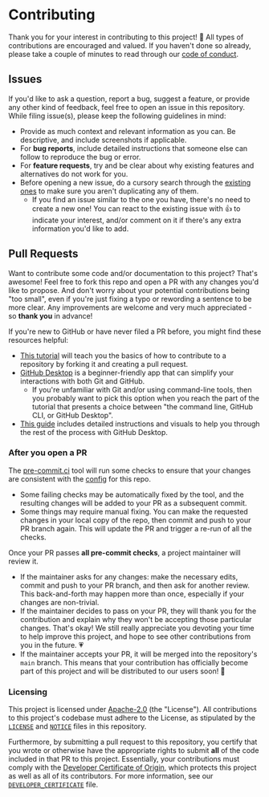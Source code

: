 # Contributing

Thank you for your interest in contributing to this project! 💖 All types of
contributions are encouraged and valued. If you haven't done so already, please
take a couple of minutes to read through our [code of conduct](CODE_OF_CONDUCT.md).

## Issues

If you'd like to ask a question, report a bug, suggest a feature, or provide
any other kind of feedback, feel free to open an issue in this repository.
While filing issue(s), please keep the following guidelines in mind:

- Provide as much context and relevant information as you can.
  Be descriptive, and include screenshots if applicable.
- For **bug reports**, include detailed instructions that someone else can
  follow to reproduce the bug or error.
- For **feature requests**, try and be clear about why existing features and
  alternatives do not work for you.
- Before opening a new issue, do a cursory search through the
  [existing ones](https://github.com/nuztalgia/qibot/issues?q=is%3Aissue)
  to make sure you aren't duplicating any of them.
  - If you find an issue similar to the one you have, there's no need to create
    a new one! You can react to the existing issue with 👍 to indicate your
    interest, and/or comment on it if there's any extra information you'd like
    to add.

## Pull Requests

Want to contribute some code and/or documentation to this project? That's
awesome! Feel free to fork this repo and open a PR with any changes you'd like
to propose. And don't worry about your potential contributions being "too
small", even if you're just fixing a typo or rewording a sentence to be more
clear. Any improvements are welcome and very much appreciated - so **thank you**
in advance!

If you're new to GitHub or have never filed a PR before, you might
find these resources helpful:

- [This tutorial](https://docs.github.com/en/get-started/quickstart/contributing-to-projects)
  will teach you the basics of how to contribute to a repository by forking it
  and creating a pull request.
- [GitHub Desktop](https://desktop.github.com/) is a beginner-friendly app that
  can simplify your interactions with both Git and GitHub.
  - If you're unfamiliar with Git and/or using command-line tools, then you
    probably want to pick this option when you reach the part of the tutorial
    that presents a choice between "the command line, GitHub CLI, or GitHub
    Desktop".
- [This guide](https://docs.github.com/en/desktop/contributing-and-collaborating-using-github-desktop/adding-and-cloning-repositories/cloning-and-forking-repositories-from-github-desktop#forking-a-repository)
  includes detailed instructions and visuals to help you through the rest of
  the process with GitHub Desktop.

### After you open a PR

The [pre-commit.ci](https://pre-commit.ci/) tool will run some checks to ensure
that your changes are consistent with the [config](/.pre-commit-config.yaml)
for this repo.

- Some failing checks may be automatically fixed by the tool, and the resulting
  changes will be added to your PR as a subsequent commit.
- Some things may require manual fixing. You can make the requested changes in
  your local copy of the repo, then commit and push to your PR branch again.
  This will update the PR and trigger a re-run of all the checks.

Once your PR passes **all pre-commit checks**, a project maintainer will
review it.

- If the maintainer asks for any changes: make the necessary edits, commit and
  push to your PR branch, and then ask for another review. This back-and-forth
  may happen more than once, especially if your changes are non-trivial.
- If the maintainer decides to pass on your PR, they will thank you for the
  contribution and explain why they won't be accepting those particular changes.
  That's okay! We still really appreciate you devoting your time to help improve
  this project, and hope to see other contributions from you in the future. 💗
- If the maintainer accepts your PR, it will be merged into the repository's
  `main` branch. This means that your contribution has officially become part
  of this project and will be distributed to our users soon! 🎉

### Licensing

This project is licensed under
[Apache-2.0](http://www.apache.org/licenses/LICENSE-2.0) (the "License").
All contributions to this project's codebase must adhere to the License,
as stipulated by the [`LICENSE`](/.LICENSE) and [`NOTICE`](/.NOTICE.md)
files in this repository.

Furthermore, by submitting a pull request to this repository, you certify that
you wrote or otherwise have the appropriate rights to submit **all** of the code
included in that PR to this project. Essentially, your contributions must comply
with the [Developer Certificate of Origin](https://developercertificate.org/),
which protects this project as well as all of its contributors. For more
information, see our [`DEVELOPER_CERTIFICATE`](DEVELOPER_CERTIFICATE.md) file.
